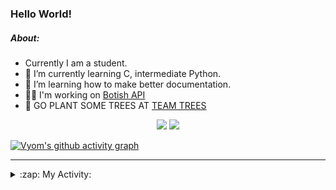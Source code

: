 ### Hello World!

##### About:
- Currently I am a student.
- 🌱 I’m currently learning C, intermediate Python.
- 🌱 I’m learning how to make better documentation.
- 👨‍💻 I'm working on [Botish API](https://github.com/Vyvy-vi/api)
- 🌱 GO PLANT SOME TREES AT [TEAM TREES](https://teamtrees.org/)

<p align="center">
  <a href="https://twitter.com/Vyvy_viM"><img target="_blank" src="https://img.shields.io/badge/twitter%20@Vyvy_viM-0D95E8?style=for-the-badge&logo=twitter&logoColor=white"/></a> 
  <a href="https://vyvy-vi.github.io/portfolio"><img target="_blank" src="https://img.shields.io/badge/-I_love_open_source-green?style=for-the-badge&logo=github&logoColor=black"/></a> 
</p>

[![Vyom's github activity graph](https://activity-graph.herokuapp.com/graph?username=Vyvy-vi)](https://github.com/ashutosh00710/github-readme-activity-graph)

---
<details>
  <summary>:zap: My Activity:</summary>
  
<!--START_SECTION:waka-->
**I'm a Night 🦉** 

```text
🌞 Morning    39 commits     █░░░░░░░░░░░░░░░░░░░░░░░░   6.4% 
🌆 Daytime    145 commits    ██████░░░░░░░░░░░░░░░░░░░   23.81% 
🌃 Evening    209 commits    ████████░░░░░░░░░░░░░░░░░   34.32% 
🌙 Night      216 commits    ████████░░░░░░░░░░░░░░░░░   35.47%

```
📅 **I'm Most Productive on Sunday** 

```text
Monday       63 commits     ██░░░░░░░░░░░░░░░░░░░░░░░   10.34% 
Tuesday      89 commits     ███░░░░░░░░░░░░░░░░░░░░░░   14.61% 
Wednesday    87 commits     ███░░░░░░░░░░░░░░░░░░░░░░   14.29% 
Thursday     74 commits     ███░░░░░░░░░░░░░░░░░░░░░░   12.15% 
Friday       54 commits     ██░░░░░░░░░░░░░░░░░░░░░░░   8.87% 
Saturday     83 commits     ███░░░░░░░░░░░░░░░░░░░░░░   13.63% 
Sunday       159 commits    ██████░░░░░░░░░░░░░░░░░░░   26.11%

```


📊 **This Week I Spent My Time On** 

```text
🔥 Editors: 
Vim                      6 hrs 11 mins       █████████████████████████   100.0%

🐱‍💻 Projects: 
unipool-1                3 hrs 19 mins       █████████████░░░░░░░░░░░░   53.83% 
giv-token-contracts      1 hr 44 mins        ███████░░░░░░░░░░░░░░░░░░   28.2% 
tec-announcements        24 mins             █░░░░░░░░░░░░░░░░░░░░░░░░   6.65% 
Unipool                  17 mins             █░░░░░░░░░░░░░░░░░░░░░░░░   4.75% 
TEC-welcome-bot          16 mins             █░░░░░░░░░░░░░░░░░░░░░░░░   4.41%

```


 Last Updated on 15/11/2021
<!--END_SECTION:waka-->
</details>
